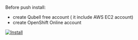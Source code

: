 Before push install:
- create Qubell free account ( it include AWS EC2 account)
- create OpenShift Online account

[![Install](https://raw.github.com/qubell-bazaar/component-skeleton/master/img/install.png)](https://express.qubell.com/applications/upload?metadataUrl=https://raw.githubusercontent.com/anton-haldin/collections/master/meta_for_install.yaml)

